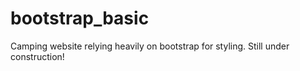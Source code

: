 # bootstrap_basic
Camping website relying heavily on bootstrap for styling.
Still under construction!
